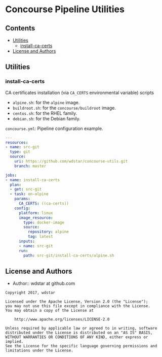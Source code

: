 Concourse Pipeline Utilities
============================

## Contents

- [Utilities](#utilities)
    - [install-ca-certs](#install-ca-certs)
- [License and Authors](#license-and-authors)

## Utilities

### install-ca-certs

CA certificates installation (via `CA_CERTS` environmental variable) scripts

- `alpine.sh`: for the `alpine` image.
- `buildroot.sh`: for the `concourse/buildroot` image.
- `centos.sh`: for the RHEL family.
- `debian.sh`: for the Debian family.

`concourse.yml`: Pipeline configuration example.

```yaml
---
resources:
- name: src-git
  type: git
  source:
    uri: https://github.com/wdstar/concourse-utils.git
    branch: master

jobs:
- name: install-ca-certs
  plan:
  - get: src-git
  - task: on-alpine
    params:
      CA_CERTS: ((ca-certs))
    config:
      platform: linux
      image_resource:
        type: docker-image
        source:
          repository: alpine
          tag: latest
      inputs:
      - name: src-git
      run:
        path: src-git/install-ca-certs/alpine.sh
```

## License and Authors

- Author:: wdstar at github.com

```text
Copyright 2017, wdstar

Licensed under the Apache License, Version 2.0 (the "License");
you may not use this file except in compliance with the License.
You may obtain a copy of the License at

    http://www.apache.org/licenses/LICENSE-2.0

Unless required by applicable law or agreed to in writing, software
distributed under the License is distributed on an "AS IS" BASIS,
WITHOUT WARRANTIES OR CONDITIONS OF ANY KIND, either express or implied.
See the License for the specific language governing permissions and
limitations under the License.
```
